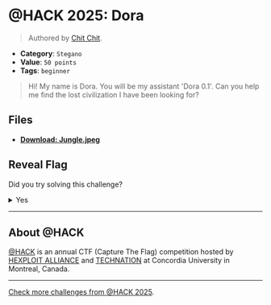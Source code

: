 # @HACK 2025: Dora

> Authored by [Chit Chit](https://github.com/littleSquid00).

- **Category**: `Stegano`
- **Value**: `50 points`
- **Tags**: `beginner`

> Hi! My name is Dora. You will be my assistant 'Dora 0.1'. Can you help me find the lost civilization I have been looking for?
> 

## Files
- **[Download: Jungle.jpeg](https://github.com/athack-ctf/chall2025-dora/raw/refs/heads/main/offline-artifacts/Jungle.jpeg)**

## Reveal Flag

Did you try solving this challenge?
<details>
<summary>
Yes
</summary>

Did you **REALLY** try solving this challenge?

<details>
<summary>
Yes, I promise!
</summary>

Flag: `ATHACKCTF{YOU_FOUND_TH3_COORDINAT3S}`

</details>
</details>


---

## About @HACK
[@HACK](https://athackctf.com/) is an annual CTF (Capture The Flag) competition hosted by [HEXPLOIT ALLIANCE](https://hexploit-alliance.com/) and [TECHNATION](https://technationcanada.ca/) at Concordia University in Montreal, Canada.

---
[Check more challenges from @HACK 2025](https://github.com/athack-ctf/AtHackCTF-2025-Challenges).